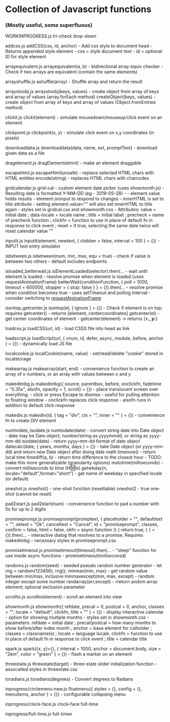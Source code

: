 # Collection of Javascript functions
### (Mostly useful, some superfluous)


WORKINPROGRESS.js
  tri-check
  drop-down

addcss.js
  addCSS(css, id, anchor)
    - Add css style to document head
    - Returns appended style element
    - css = style document text
    - id = optional ID for style element

arrayequivalent.js
  arrayequivalent(a, b)
    - bidirectional array equiv checker
    - Check if two arrays are equivalent (contain the same elements)

arrayshuffle.js
  ashuffle(array)
    - Shuffle array and return the result

arraystoobj.js
  arraystoobj(keys, values)
    - create object from array of keys and array of values (array.forEach method)
  createObject(keys, values)
    - create object from array of keys and array of values (Object.fromEntries method)

clickit.js
  clickit(element)
    - simulate mousedown/mouseup/click event on an element

clickpoint.js
  clickpoint(x, y)
    - simulate click event on x,y coordinates (in pixels)

downloaddata.js
  downloaddata(data, name, ext, promptText)
    - download given data as a file

dragelement.js
  dragElement(elmnt)
    - make an element draggable

escapehtml.js
  escapeHtml(unsafe)
    - replace selected HTML chars with HTML entities
  encode(string)
    - replaces HTML chars with charcodes

gridcalendar.js
  grid-cal
    - custom element date picker (uses showmonth.js)
    - Resulting date is formatted Y-MM-DD (eg - 2019-05-28)
    - <grid-cal title="Calendar Title"></grid-cal>
    - element.value holds results
    - element.oninput to respond to changes
    - innerHTML is set to title attribute
    - setting element.value="" will also set innerHTML to title again
    - styles set in gridcal.css and showmonth.css
    - Attributes: value = initial date ; data-locale = locale name ; title = initial label ; precheck = name of precheck function ; clickfn = function to use in place of default fn in response to click event ; reset = if true, selecting the same date twice will reset calendar value ""

inputit.js
  inputit(element, newtext, { clobber = false, interval = 100 } = {})
    - INPUT text entry simulator

isbetween.js
  isbetween(num, min, max, equ = true)
    - check if value is between two others
    - default includes endpoints

isloaded_betterwait.js
  isElementLoaded(selector).then(...
    - wait until element is loaded
    - resolve promise when element is loaded (uses requestAnimationFrame)
  betterWait(conditionFunction, { poll = 1000, timeout = 600000, stopper = { stop: false } } = {}).then(...
    - resolve promise when condition becomes true
    - uses setTimeout and polling interval
    - consider switching to [requestAnimationFrame](https://css-tricks.com/using-requestanimationframe/)

isontop_getcenter.js
  isontop(el, { ignore } = {})
    - Check if element is on top; requires getcenter()
    - returns [element, centercoordinates]
  getcenter(el)
    - get center coordinates of element
    - getcenter(element) -> returns {x:___, y:___}

loadcss.js
  loadCSS(url, id)
    - load CSSS file into head as link

loadscript.js
  loadScript(url, { vnum, id, defer, async, module, before, anchor } = {})
    - dynamically load JS file

localcookie.js
  localCookie(name, value)
    - set/read/delete "cookie" stored in localstorage

makearray.js
  makearray(start, end)
    - convenience function to create an array of x numbers, or an array with values between x and y

makedimbg.js
  makedimbg({ source, parentbox, before, onclickfn, fadetime = "0.35s", alsofn, opacity = 1, scroll} = {})
    - place translucent screen over everything.
    - click or press Escape to dismiss
    - useful for pulling attention to floating window
    - onclickfn replaces click response
    - alsofn runs in addition to default click response

makediv.js
  makediv(id, { tag = "div", cls = "", inner = "" } = {})
    - convenience fn to create DIV element

numtodate_isodate.js
  numtodate(date)
    - convert string date into Date object
    - date may be Date object, number/string as yyyymmdd, or string as yyyy-mm-dd
  isodate(date)
    - return yyyy-mm-dd format of date object
  datecalc(date, { years, months, days } = {})
    - take Date object (or yyyy-mm-dd) and return new Date object after doing date math
  timenow()
    - return local time
  timediff(a, b)
    - return time difference to the closest hour
    - TODO: make this more generalizable (granularity options)
  mstotime(milliseconds)
    - convert milliseconds to time (H:m:s)
  getwkday(n, locale="default",format="short")
    - get name of weekday in specified locale (or default)

oneshot.js
  oneshot()
    - one-shot function (resettable)
  oneshot2
    - true one-shot (cannot be reset)

pad2start.js
  pad2start(num)
    - convenience function to pad a number with 0s for up to 2 digits

promiseprompt.js
  promiseprompt(promptext, { placeholder = "", defaulttext = "", oktext = "Ok", canceltext = "Cancel", id = "promiseprompt", classes, confirm = false, html = false, okfn = async function () { return true; } } = {}).then(...
    - interactive dialog that resolves to a promise. Requires makedimbg
    - necessary styles in promiseprompt.css 

promisetimeout.js
  promisetimeout(timeout).then(...
    - "sleep" function for use inside async functions
    - promisetimeout(miliseconsd)

randoms.js
  random(seed)
    - seeded pseudo random number generator
    - let rng = random(123456); rng();
  minmax(min, max)
    - get random value between min/max, inclusive
  minmaxexcept(min, max, except)
    - random integer except some number
  randarray(arr,except)
    - rreturn andom array element; optional exclusion parameter

scrollto.js
  scrollto(element)
    - scroll an element into view

showmonth.js
  showmonth({ refdate, precal = 0, postcal = 0, anchor, classes = "", locale = "default", clickfn, title = "" } = {})
    - display interactive calendar
    - option for showing multiple months
    - styles set in showmonth.css
    - parameters: refdate = initial date ; precal/postcal = how many months to show before/after index month ; anchor = base element for calholder ; classes = classname(s) ; locale = language locale, clickfn = function to use in place of default fn in response to click event ; title = calendar title 

spark.js
  spark({x, y}={}, { interval = 1000, anchor = document.body, size = "2em", color = "green" } = {})
    - flash a marker on an element

threestate.js
  threestate(target)
    - three-state slider initialization function
    - assocaited styles in threestate.css

toradians.js
  toradians(degrees)
    - Convert degrees to Radians

inprogress/circlemenu-new.js
  floatmenu({ styles = {}, config = {}, menuitems, anchor } = {})
    - configurable collapsing menu

inprogress/clock-face.js
  clock-face
  full-time

inprogress/full-time.js
  full-timex


